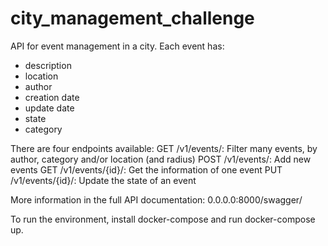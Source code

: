 # city_management_challenge

API for event management in a city. Each event has:
* description
* location
* author
* creation date
* update date
* state
* category

There are four endpoints available:
GET /v1/events/: Filter many events, by author, category and/or location (and radius)
POST /v1/events/: Add new events
GET /v1/events/{id}/: Get the information of one event
PUT /v1/events/{id}/: Update the state of an event

More information in the full API documentation: 0.0.0.0:8000/swagger/

To run the environment, install docker-compose and run docker-compose up.
